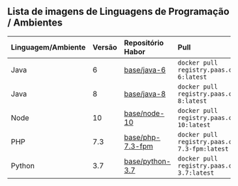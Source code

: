 ## Lista de imagens de Linguagens de Programação / Ambientes


| Linguagem/Ambiente | Versão | Repositório Habor                                                                                        | Pull                                                                 | Repositório Git                                                                                   |
|:-------------------|:-------|:---------------------------------------------------------------------------------------------------------|:---------------------------------------------------------------------|:--------------------------------------------------------------------------------------------------|
| Java               | 6      | [base/java-6](https://harbor.paas.capes.gov.br/harbor/projects/4/repositories/base%2Fjava-6)           | ```docker pull registry.paas.capes.gov.br/base/java-6:latest```      | [cgs/DEVOPS/Images/platform/java  ](https://git.capes.gov.br/cgs/DEVOPS/Images/platform/java)   |
| Java               | 8      | [base/java-8](https://harbor.paas.capes.gov.br/harbor/projects/4/repositories/base%2Fjava-8)           | ```docker pull registry.paas.capes.gov.br/base/java-8:latest```      | [cgs/DEVOPS/Images/platform/java  ](https://git.capes.gov.br/cgs/DEVOPS/Images/platform/java)   |
| Node               | 10     | [base/node-10](https://harbor.paas.capes.gov.br/harbor/projects/4/repositories/base%2Fnode-10)         | ```docker pull registry.paas.capes.gov.br/base/node-10:latest```     | [cgs/DEVOPS/Images/platform/node  ](https://git.capes.gov.br/cgs/DEVOPS/Images/platform/node)   |
| PHP                | 7.3    | [base/php-7.3-fpm](https://harbor.paas.capes.gov.br/harbor/projects/4/repositories/base%2Fphp-7.3-fpm) | ```docker pull registry.paas.capes.gov.br/base/php-7.3-fpm:latest``` | [cgs/DEVOPS/Images/platform/php   ](https://git.capes.gov.br/cgs/DEVOPS/Images/platform/php)    |
| Python             | 3.7    | [base/python-3.7](https://harbor.paas.capes.gov.br/harbor/projects/4/repositories/base%2Fpython-3.7)   | ```docker pull registry.paas.capes.gov.br/base/python-3.7:latest```  | [cgs/DEVOPS/Images/platform/python](https://git.capes.gov.br/cgs/DEVOPS/Images/platform/python) |

